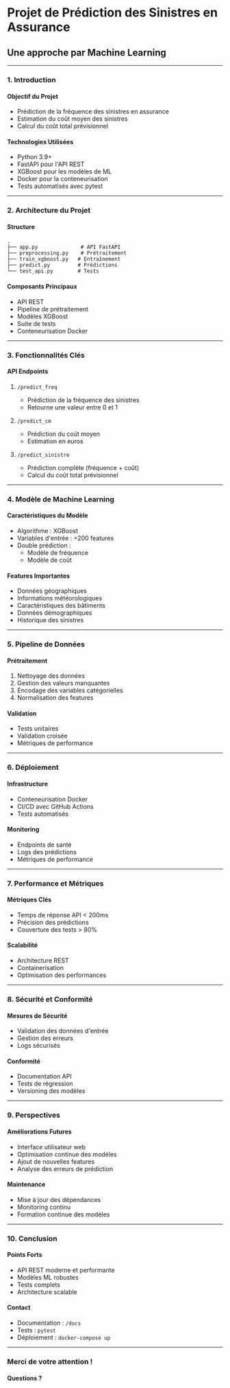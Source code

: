 # Projet de Prédiction des Sinistres en Assurance
## Une approche par Machine Learning

---

### 1. Introduction

#### Objectif du Projet
- Prédiction de la fréquence des sinistres en assurance
- Estimation du coût moyen des sinistres
- Calcul du coût total prévisionnel

#### Technologies Utilisées
- Python 3.9+
- FastAPI pour l'API REST
- XGBoost pour les modèles de ML
- Docker pour la conteneurisation
- Tests automatisés avec pytest

---

### 2. Architecture du Projet

#### Structure
```
.
├── app.py              # API FastAPI
├── preprocessing.py    # Prétraitement
├── train_xgboost.py   # Entraînement
├── predict.py         # Prédictions
└── test_api.py        # Tests
```

#### Composants Principaux
- API REST
- Pipeline de prétraitement
- Modèles XGBoost
- Suite de tests
- Conteneurisation Docker

---

### 3. Fonctionnalités Clés

#### API Endpoints
1. `/predict_freq`
   - Prédiction de la fréquence des sinistres
   - Retourne une valeur entre 0 et 1

2. `/predict_cm`
   - Prédiction du coût moyen
   - Estimation en euros

3. `/predict_sinistre`
   - Prédiction complète (fréquence + coût)
   - Calcul du coût total prévisionnel

---

### 4. Modèle de Machine Learning

#### Caractéristiques du Modèle
- Algorithme : XGBoost
- Variables d'entrée : +200 features
- Double prédiction :
  - Modèle de fréquence
  - Modèle de coût

#### Features Importantes
- Données géographiques
- Informations météorologiques
- Caractéristiques des bâtiments
- Données démographiques
- Historique des sinistres

---

### 5. Pipeline de Données

#### Prétraitement
1. Nettoyage des données
2. Gestion des valeurs manquantes
3. Encodage des variables catégorielles
4. Normalisation des features

#### Validation
- Tests unitaires
- Validation croisée
- Métriques de performance

---

### 6. Déploiement

#### Infrastructure
- Conteneurisation Docker
- CI/CD avec GitHub Actions
- Tests automatisés

#### Monitoring
- Endpoints de santé
- Logs des prédictions
- Métriques de performance

---

### 7. Performance et Métriques

#### Métriques Clés
- Temps de réponse API < 200ms
- Précision des prédictions
- Couverture des tests > 80%

#### Scalabilité
- Architecture REST
- Containerisation
- Optimisation des performances

---

### 8. Sécurité et Conformité

#### Mesures de Sécurité
- Validation des données d'entrée
- Gestion des erreurs
- Logs sécurisés

#### Conformité
- Documentation API
- Tests de régression
- Versioning des modèles

---

### 9. Perspectives

#### Améliorations Futures
- Interface utilisateur web
- Optimisation continue des modèles
- Ajout de nouvelles features
- Analyse des erreurs de prédiction

#### Maintenance
- Mise à jour des dépendances
- Monitoring continu
- Formation continue des modèles

---

### 10. Conclusion

#### Points Forts
- API REST moderne et performante
- Modèles ML robustes
- Tests complets
- Architecture scalable

#### Contact
- Documentation : `/docs`
- Tests : `pytest`
- Déploiement : `docker-compose up`

---

### Merci de votre attention !

#### Questions ? 